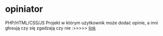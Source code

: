 # opiniator
PHP/HTML/CSS/JS
Projekt w którym użytkownik może dodać opinie, a inni głosują czy się zgadzają czy nie :>>>>>
[link](v-ie.uek.krakow.pl/~s215814/projekt/index.php)
